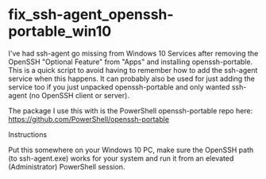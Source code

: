# fix_ssh-agent_openssh-portable_win10

I've had ssh-agent go missing from Windows 10 Services after removing the OpenSSH "Optional Feature" from "Apps" and installing openssh-portable. This is a quick script to avoid having to remember how to add the ssh-agent service when this happens. It can probably also be used for just adding the service too if you just unpacked openssh-portable and only wanted ssh-agent (no OpenSSH client or server).

The package I use this with is the PowerShell openssh-portable repo here: https://github.com/PowerShell/openssh-portable

Instructions

Put this somewhere on your Windows 10 PC, make sure the OpenSSH path (to ssh-agent.exe) works for your system and run it from an elevated (Administrator) PowerShell session.
